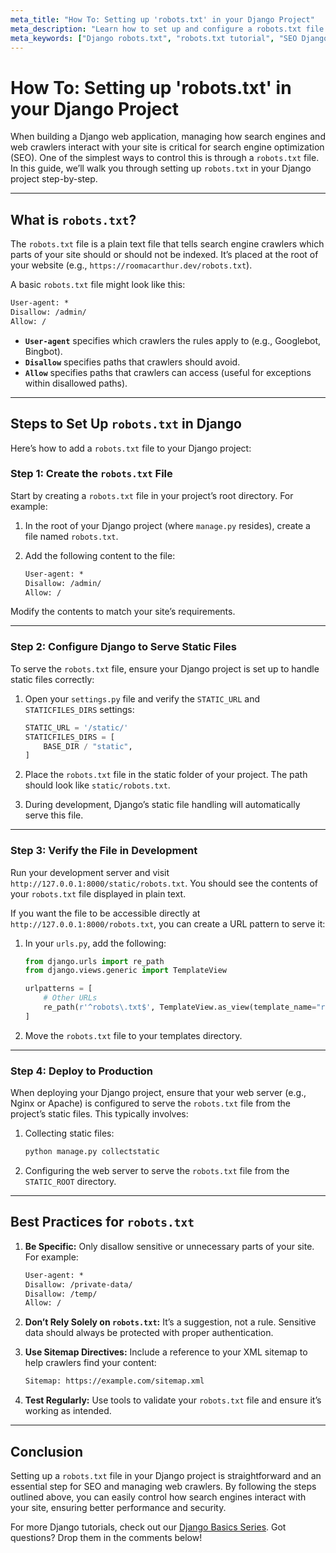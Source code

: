 ```yaml
---
meta_title: "How To: Setting up 'robots.txt' in your Django Project"
meta_description: "Learn how to set up and configure a robots.txt file in your Django project to manage web crawlers and optimize your site's SEO."
meta_keywords: ["Django robots.txt", "robots.txt tutorial", "SEO Django", "Django web crawlers", "Django configuration"]
---
```


# How To: Setting up 'robots.txt' in your Django Project

When building a Django web application, managing how search engines and web crawlers interact with your site is critical for search engine optimization (SEO). One of the simplest ways to control this is through a `robots.txt` file. In this guide, we’ll walk you through setting up `robots.txt` in your Django project step-by-step.

---

## What is `robots.txt`?

The `robots.txt` file is a plain text file that tells search engine crawlers which parts of your site should or should not be indexed. It’s placed at the root of your website (e.g., `https://roomacarthur.dev/robots.txt`).

A basic `robots.txt` file might look like this:

```txt
User-agent: *
Disallow: /admin/
Allow: /
```

- **`User-agent`** specifies which crawlers the rules apply to (e.g., Googlebot, Bingbot).
- **`Disallow`** specifies paths that crawlers should avoid.
- **`Allow`** specifies paths that crawlers can access (useful for exceptions within disallowed paths).

---

## Steps to Set Up `robots.txt` in Django

Here’s how to add a `robots.txt` file to your Django project:

### Step 1: Create the `robots.txt` File

Start by creating a `robots.txt` file in your project’s root directory. For example:

1. In the root of your Django project (where `manage.py` resides), create a file named `robots.txt`.

2. Add the following content to the file:

    ```txt
    User-agent: *
    Disallow: /admin/
    Allow: /
    ```

Modify the contents to match your site’s requirements.

---

### Step 2: Configure Django to Serve Static Files

To serve the `robots.txt` file, ensure your Django project is set up to handle static files correctly:

1. Open your `settings.py` file and verify the `STATIC_URL` and `STATICFILES_DIRS` settings:

    ```python
    STATIC_URL = '/static/'
    STATICFILES_DIRS = [
        BASE_DIR / "static",
    ]
    ```

2. Place the `robots.txt` file in the static folder of your project. The path should look like `static/robots.txt`.

3. During development, Django’s static file handling will automatically serve this file.

---

### Step 3: Verify the File in Development

Run your development server and visit `http://127.0.0.1:8000/static/robots.txt`. You should see the contents of your `robots.txt` file displayed in plain text.

If you want the file to be accessible directly at `http://127.0.0.1:8000/robots.txt`, you can create a URL pattern to serve it:

1. In your `urls.py`, add the following:

    ```python
    from django.urls import re_path
    from django.views.generic import TemplateView

    urlpatterns = [
        # Other URLs
        re_path(r'^robots\.txt$', TemplateView.as_view(template_name="robots.txt", content_type='text/plain')),
    ]
    ```

2. Move the `robots.txt` file to your templates directory.

---

### Step 4: Deploy to Production

When deploying your Django project, ensure that your web server (e.g., Nginx or Apache) is configured to serve the `robots.txt` file from the project’s static files. This typically involves:

1. Collecting static files:

    ```bash
    python manage.py collectstatic
    ```

2. Configuring the web server to serve the `robots.txt` file from the `STATIC_ROOT` directory.

---

## Best Practices for `robots.txt`

1. **Be Specific:** Only disallow sensitive or unnecessary parts of your site. For example:

    ```txt
    User-agent: *
    Disallow: /private-data/
    Disallow: /temp/
    Allow: /
    ```

2. **Don’t Rely Solely on `robots.txt`:** It’s a suggestion, not a rule. Sensitive data should always be protected with proper authentication.

3. **Use Sitemap Directives:** Include a reference to your XML sitemap to help crawlers find your content:

    ```txt
    Sitemap: https://example.com/sitemap.xml
    ```

4. **Test Regularly:** Use tools to validate your `robots.txt` file and ensure it’s working as intended.

---

## Conclusion

Setting up a `robots.txt` file in your Django project is straightforward and an essential step for SEO and managing web crawlers. By following the steps outlined above, you can easily control how search engines interact with your site, ensuring better performance and security.

For more Django tutorials, check out our [Django Basics Series](#). Got questions? Drop them in the comments below!

